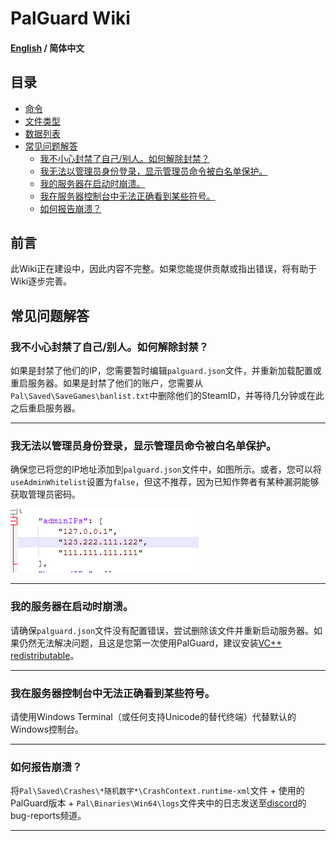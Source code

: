 # PalGuard Wiki

#### [English](./README.md) / 简体中文

## 目录

- [命令](./Commands/README_ZH_CN.md)
- [文件类型](./Files/README_ZH_CN.md)
- [数据列表](./Data%20Lists/README_ZH_CN.md)
- [常见问题解答](#faq)
  - [我不小心封禁了自己/别人。如何解除封禁？](#我不小心封禁了自己别人如何解除封禁)
  - [我无法以管理员身份登录，显示管理员命令被白名单保护。](#我无法以管理员身份登录显示管理员命令被白名单保护)
  - [我的服务器在启动时崩溃。](#我的服务器在启动时崩溃)
  - [我在服务器控制台中无法正确看到某些符号。](#我在服务器控制台中无法正确看到某些符号)
  - [如何报告崩溃？](#如何报告崩溃)

</details>

## 前言
此Wiki正在建设中，因此内容不完整。如果您能提供贡献或指出错误，将有助于Wiki逐步完善。

## 常见问题解答
### 我不小心封禁了自己/别人。如何解除封禁？
如果是封禁了他们的IP，您需要暂时编辑`palguard.json`文件，并重新加载配置或重启服务器。如果是封禁了他们的账户，您需要从`Pal\Saved\SaveGames\banlist.txt`中删除他们的SteamID，并等待几分钟或在此之后重启服务器。

---

### 我无法以管理员身份登录，显示管理员命令被白名单保护。
确保您已将您的IP地址添加到`palguard.json`文件中，如图所示。或者，您可以将`useAdminWhitelist`设置为`false`，但这不推荐，因为已知作弊者有某种漏洞能够获取管理员密码。

![AdminWhitelist](/.github/images/AdminWhitelist.png)

---

### 我的服务器在启动时崩溃。
请确保`palguard.json`文件没有配置错误，尝试删除该文件并重新启动服务器。如果仍然无法解决问题，且这是您第一次使用PalGuard，建议安装[VC++ redistributable](https://learn.microsoft.com/en-us/cpp/windows/latest-supported-vc-redist?view=msvc-170)。

---

### 我在服务器控制台中无法正确看到某些符号。
请使用Windows Terminal（或任何支持Unicode的替代终端）代替默认的Windows控制台。

---

### 如何报告崩溃？
将`Pal\Saved\Crashes\*随机数字*\CrashContext.runtime-xml`文件 + 使用的PalGuard版本 + `Pal\Binaries\Win64\logs`文件夹中的日志发送至[discord](https://discord.com/invite/jcvKpkUmXS)的bug-reports频道。

---
